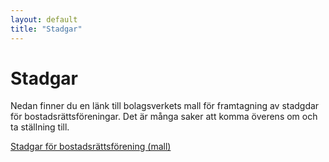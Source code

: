 ```yaml
---
layout: default
title: "Stadgar"
---
```


# Stadgar
Nedan finner du en länk till bolagsverkets mall för framtagning av stadgdar för bostadsrättsföreningar. Det är många saker att komma överens om och ta ställning till. 

[Stadgar för bostadsrättsförening (mall)](assets/files/stadgar_mall.pdf)

